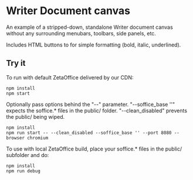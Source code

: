 # Writer Document canvas

An example of a stripped-down, standalone Writer document canvas without any surrounding menubars,
toolbars, side panels, etc.

Includes HTML buttons to for simple formatting (bold, italic, underlined).

## Try it

To run with default ZetaOffice delivered by our CDN:

```
npm install
npm start
```

Optionally pass options behind the "--" parameter.
"--soffice_base ''" expects the soffice.* files in the public/ folder.
"--clean_disabled" prevents the public/ being wiped.

```
npm install
npm run start -- --clean_disabled --soffice_base '' --port 8080 --browser chromium

```

To use with local ZetaOffice build, place your soffice.* files in the public/ subfolder and do:

```
npm install
npm run debug
```
